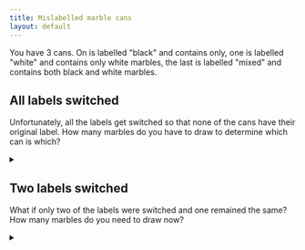 ```yaml
---
title: Mislabelled marble cans
layout: default
---
```


You have 3 cans. On is labelled "black" and contains only, one is labelled
"white" and contains only white marbles, the last is labelled "mixed" and
contains both black and white marbles.

## All labels switched

Unfortunately, all the labels get switched so that none of the cans have their
original label. How many marbles do you have to draw to determine which can is
which?

<details><summary></summary>

You only need to draw one marble.

### Proof

Draw a marble from the can labelled "mixed".

If you draw a black marble it must be the "black" can since it cannot actually
be the "mixed" can. Thus the can currently labelled "black" is the white
can, since it cannot be either the "black" or "mixed" cans. Finally the can
labelled "white" must be the mixed can.

Similarly if a white marble is drawn, the can labelled "mixed" is really
"white", the can labelled "white" is really "black" and the can labelled
"black" is really "mixed".

</details>

## Two labels switched

What if only two of the labels were switched and one remained the same? How many
marbles do you need to draw now?

<details><summary></summary>

You need to draw two marbles.

### Proof

First note that one marble is not sufficient since there are 3 possible swaps.
Single marble can only distinguish between two possibilities.

Start by drawing a marble from the can labelled "mixed".

If a white marble draw a marble from the can labelled "black". If this second
marble is white, then the "mixed" can is correct, and the "black" label
was swapped with the "white" label. If the second marble is black then the
"black" can is correct and the "mixed" was swapped with the "white".

If the first marble drawn was black then follow the above analysis with black
and white reversed.

</details>
